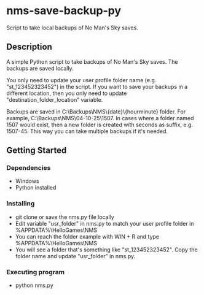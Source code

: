 # nms-save-backup-py

Script to take local backups of No Man's Sky saves.

## Description

A simple Python script to take backups of No Man's Sky saves. The backups are saved locally. 

You only need to update your user profile folder name (e.g. "st_123452323452") in the script. If you want to save your backups in a different location, then you only need to update "destination_folder_location" variable.

Backups are saved in C:\Backups\NMS\\{date}\\{hourminute} folder. For example, C:\Backups\NMS\04-10-25\1507. In cases where a folder named 1507 would exist, then a new folder is created with seconds as suffix, e.g. 1507-45.
This way you can take multiple backups if it's needed.

## Getting Started

### Dependencies

* Windows
* Python installed
  
### Installing

* git clone or save the nms.py file locally
* Edit variable "usr_folder" in nms.py to match your user profile folder in %APPDATA%\HelloGames\NMS
* You can reach the folder example with WIN + R and type %APPDATA%\HelloGames\NMS
* You will see a folder that's something like "st_123452323452". Copy the folder name and update "usr_folder" in nms.py.

### Executing program

* python nms.py
